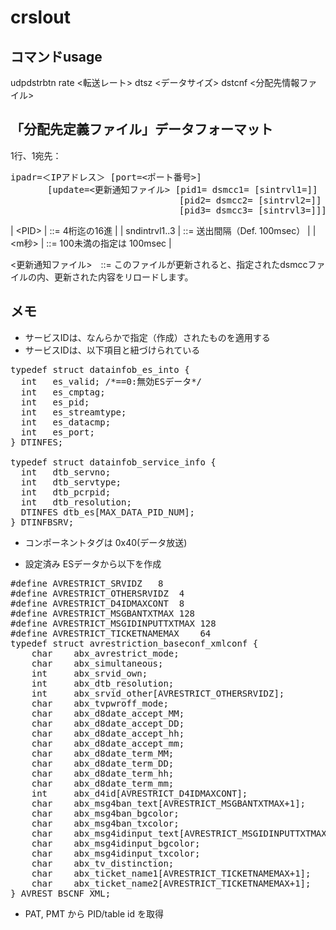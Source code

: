 # crslout

## コマンドusage

udpdstrbtn rate <転送レート> dtsz <データサイズ> dstcnf <分配先情報ファイル>

## 「分配先定義ファイル」データフォーマット

1行、1宛先：

<pre>
ipadr=＜IPアドレス＞ [port=<ポート番号>]　
       [update=<更新通知ファイル> [pid1=<PID\> dsmcc1=<DSM-CCデータファイル> [sintrvl1=<m秒>]]
                                [pid2=<PID\> dsmcc2=<DSM-CCデータファイル> [sintrvl2=<m秒>]]
                                [pid3=<PID\> dsmcc3=<DSM-CCデータファイル> [sintrvl3=<m秒>]]]
</pre>

| <PID\>  | ::=  4桁迄の16進 |
| sndintrvl1..3 | ::= 送出間隔（Def. 100msec） |
| <m秒> | ::= 100未満の指定は 100msec |

<更新通知ファイル>　::= このファイルが更新されると、指定されたdsmccファイルの内、更新された内容をリロードします。



## メモ

* サービスIDは、なんらかで指定（作成）されたものを適用する
* サービスIDは、以下項目と紐づけられている

<pre>
typedef struct datainfob_es_into {
  int   es_valid; /*==0:無効ESデータ*/
  int   es_cmptag;
  int   es_pid;
  int   es_streamtype;
  int   es_datacmp;
  int   es_port;
} DTINFES;

typedef struct datainfob_service_info {
  int   dtb_servno;
  int   dtb_servtype;
  int   dtb_pcrpid;
  int   dtb_resolution;
  DTINFES dtb_es[MAX_DATA_PID_NUM];
} DTINFBSRV;
</pre>

* コンポーネントタグは 0x40(データ放送)

* 設定済み ESデータから以下を作成

<pre>
#define	AVRESTRICT_SRVIDZ	8
#define	AVRESTRICT_OTHERSRVIDZ	4
#define	AVRESTRICT_D4IDMAXCONT	8
#define	AVRESTRICT_MSGBANTXTMAX	128
#define	AVRESTRICT_MSGIDINPUTTXTMAX	128
#define	AVRESTRICT_TICKETNAMEMAX	64
typedef struct avrestriction_baseconf_xmlconf {
	char	abx_avrestrict_mode;
	char	abx_simultaneous;
	int		abx_srvid_own;
	int		abx_dtb_resolution;
	int		abx_srvid_other[AVRESTRICT_OTHERSRVIDZ];
	char	abx_tvpwroff_mode;
	char	abx_d8date_accept_MM;
	char	abx_d8date_accept_DD;
	char	abx_d8date_accept_hh;
	char	abx_d8date_accept_mm;
	char	abx_d8date_term_MM;
	char	abx_d8date_term_DD;
	char	abx_d8date_term_hh;
	char	abx_d8date_term_mm;
	int		abx_d4id[AVRESTRICT_D4IDMAXCONT];
	char	abx_msg4ban_text[AVRESTRICT_MSGBANTXTMAX+1];
	char	abx_msg4ban_bgcolor;
	char	abx_msg4ban_txcolor;
	char	abx_msg4idinput_text[AVRESTRICT_MSGIDINPUTTXTMAX+1];
	char	abx_msg4idinput_bgcolor;
	char	abx_msg4idinput_txcolor;
	char	abx_tv_distinction;
	char	abx_ticket_name1[AVRESTRICT_TICKETNAMEMAX+1];
	char	abx_ticket_name2[AVRESTRICT_TICKETNAMEMAX+1];
} AVREST_BSCNF_XML;
</pre>

* PAT, PMT から PID/table id を取得
